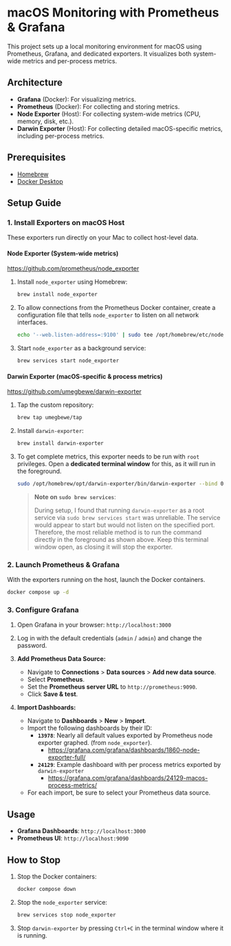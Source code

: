 # macOS Monitoring with Prometheus & Grafana

This project sets up a local monitoring environment for macOS using Prometheus, Grafana, and dedicated exporters.
It visualizes both system-wide metrics and per-process metrics.

## Architecture

- **Grafana** (Docker): For visualizing metrics.
- **Prometheus** (Docker): For collecting and storing metrics.
- **Node Exporter** (Host): For collecting system-wide metrics (CPU, memory, disk, etc.).
- **Darwin Exporter** (Host): For collecting detailed macOS-specific metrics, including per-process metrics.

## Prerequisites

- [Homebrew](https://brew.sh/)
- [Docker Desktop](https://www.docker.com/products/docker-desktop/)

## Setup Guide

### 1. Install Exporters on macOS Host

These exporters run directly on your Mac to collect host-level data.

#### Node Exporter (System-wide metrics)

https://github.com/prometheus/node_exporter

1.  Install `node_exporter` using Homebrew:

    ```bash
    brew install node_exporter
    ```

2.  To allow connections from the Prometheus Docker container, create a configuration file that tells `node_exporter` to listen on all network interfaces.

    ```bash
    echo '--web.listen-address=:9100' | sudo tee /opt/homebrew/etc/node_exporter.args
    ```

3.  Start `node_exporter` as a background service:

    ```bash
    brew services start node_exporter
    ```

#### Darwin Exporter (macOS-specific & process metrics)

https://github.com/umegbewe/darwin-exporter

1.  Tap the custom repository:

    ```bash
    brew tap umegbewe/tap
    ```

2.  Install `darwin-exporter`:

    ```bash
    brew install darwin-exporter
    ```

3.  To get complete metrics, this exporter needs to be run with `root` privileges. Open a **dedicated terminal window** for this, as it will run in the foreground.

    ```bash
    sudo /opt/homebrew/opt/darwin-exporter/bin/darwin-exporter --bind 0.0.0.0 --port 1053
    ```

    > **Note on `sudo brew services`**:
    >
    > During setup, I found that running `darwin-exporter` as a root service via `sudo brew services start` was unreliable. The service would appear to start but would not listen on the specified port.
    > Therefore, the most reliable method is to run the command directly in the foreground as shown above. Keep this terminal window open, as closing it will stop the exporter.

### 2. Launch Prometheus & Grafana

With the exporters running on the host, launch the Docker containers.

```bash
docker compose up -d
```

### 3. Configure Grafana

1.  Open Grafana in your browser: `http://localhost:3000`
2.  Log in with the default credentials (`admin` / `admin`) and change the password.
3.  **Add Prometheus Data Source:**

    - Navigate to **Connections** > **Data sources** > **Add new data source**.
    - Select **Prometheus**.
    - Set the **Prometheus server URL** to `http://prometheus:9090`.
    - Click **Save & test**.

4.  **Import Dashboards:**
    - Navigate to **Dashboards** > **New** > **Import**.
    - Import the following dashboards by their ID:
      - **`13978`**: Nearly all default values exported by Prometheus node exporter graphed. (from `node_exporter`).
        - https://grafana.com/grafana/dashboards/1860-node-exporter-full/
      - **`24129`**: Example dashboard with per process metrics exported by `darwin-exporter`
        - https://grafana.com/grafana/dashboards/24129-macos-process-metrics/
    - For each import, be sure to select your Prometheus data source.

## Usage

- **Grafana Dashboards**: `http://localhost:3000`
- **Prometheus UI**: `http://localhost:9090`

## How to Stop

1.  Stop the Docker containers:
    ```bash
    docker compose down
    ```
2.  Stop the `node_exporter` service:
    ```bash
    brew services stop node_exporter
    ```
3.  Stop `darwin-exporter` by pressing `Ctrl+C` in the terminal window where it is running.
